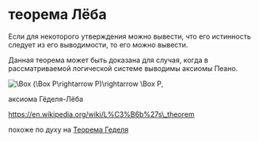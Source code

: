 # теорема Лёба
Если для некоторого утверждения можно вывести, что его истинность следует из его выводимости, то его можно вывести.

Данная теорема может быть доказана для случая, когда в рассматриваемой логической системе выводимы аксиомы Пеано.

![\Box (\Box P\rightarrow P)\rightarrow \Box P,](4dc7b69e8a7300df0935c8628af7529b5e63dcce.svg)

аксиома Гёделя-Лёба

https://en.wikipedia.org/wiki/L%C3%B6b%27s\_theorem

похоже по духу на [Теорема Геделя](%D0%A2%D0%B5%D0%BE%D1%80%D0%B5%D0%BC%D0%B0%20%D0%93%D0%B5%D0%B4%D0%B5%D0%BB%D1%8F)